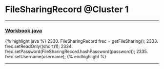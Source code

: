 # FileSharingRecord @Cluster 1

***

### [Workbook.java](https://searchcode.com/codesearch/view/15642358/)
{% highlight java %}
2330. FileSharingRecord frec = getFileSharing();
2333. frec.setReadOnly((short)1);
2334. frec.setPassword(FileSharingRecord.hashPassword(password));
2335. frec.setUsername(username);
{% endhighlight %}

***

